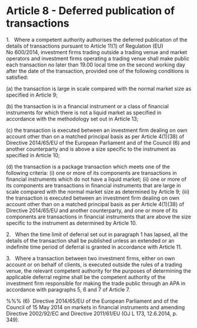 # Article 8 - Deferred publication of transactions


1.   Where a competent authority authorises the deferred publication of the details of transactions pursuant to Article 11(1) of Regulation (EU) No 600/2014, investment firms trading outside a trading venue and market operators and investment firms operating a trading venue shall make public each transaction no later than 19.00 local time on the second working day after the date of the transaction, provided one of the following conditions is satisfied:

(a) the transaction is large in scale compared with the normal market size as specified in Article 9;

(b) the transaction is in a financial instrument or a class of financial instruments for which there is not a liquid market as specified in accordance with the methodology set out in Article 13;

(c) the transaction is executed between an investment firm dealing on own account other than on a matched principal basis as per Article 4(1)(38) of Directive 2014/65/EU of the European Parliament and of the Council (6) and another counterparty and is above a size specific to the instrument as specified in Article 10;

(d) the transaction is a package transaction which meets one of the following criteria: (i) one or more of its components are transactions in financial instruments which do not have a liquid market; (ii) one or more of its components are transactions in financial instruments that are large in scale compared with the normal market size as determined by Article 9; (iii) the transaction is executed between an investment firm dealing on own account other than on a matched principal basis as per Article 4(1)(38) of Directive 2014/65/EU and another counterparty, and one or more of its components are transactions in financial instruments that are above the size specific to the instrument as determined by Article 10.

2.   When the time limit of deferral set out in paragraph 1 has lapsed, all the details of the transaction shall be published unless an extended or an indefinite time period of deferral is granted in accordance with Article 11.

3.   Where a transaction between two investment firms, either on own account or on behalf of clients, is executed outside the rules of a trading venue, the relevant competent authority for the purposes of determining the applicable deferral regime shall be the competent authority of the investment firm responsible for making the trade public through an APA in accordance with paragraphs 5, 6 and 7 of Article 7.

%%% (6)  Directive 2014/65/EU of the European Parliament and of the Council of 15 May 2014 on markets in financial instruments and amending Directive 2002/92/EC and Directive 2011/61/EU (OJ L 173, 12.6.2014, p. 349).
